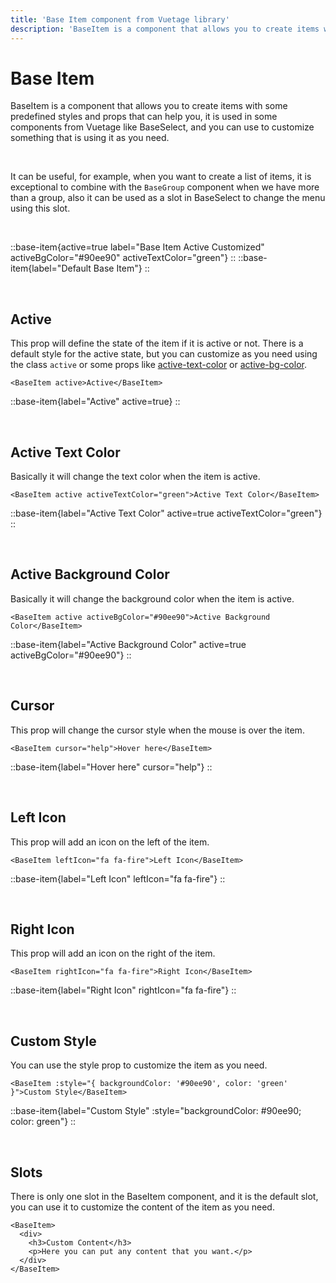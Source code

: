 ```yaml
---
title: 'Base Item component from Vuetage library'
description: 'BaseItem is a component that allows you to create items with some predefined styles and props that can help you, it is been used in some components from Vuetage, and you can use to customize something that is using it as you need.'
---
```


# Base Item

BaseItem is a component that allows you to create items with some predefined styles and props that can help you, it is used in some components from Vuetage like BaseSelect, and you can use to customize something that is using it as you need.

<br>

It can be useful, for example, when you want to create a list of items, it is exceptional to combine with the `BaseGroup` component when we have more than a group, also it can be used as a slot in BaseSelect to change the menu using this slot.

<br>

::base-item{active=true label="Base Item Active Customized" activeBgColor="#90ee90" activeTextColor="green"}
::
::base-item{label="Default Base Item"}
::

<br>

## Active

This prop will define the state of the item if it is active or not. There is a default style for the active state, but you can customize as you need using the class `active` or some props like [active-text-color](#active-text-color) or [active-bg-color](#active-background-color).

```vue
<BaseItem active>Active</BaseItem>
```

::base-item{label="Active" active=true}
::

<br>

## Active Text Color

Basically it will change the text color when the item is active.

```vue
<BaseItem active activeTextColor="green">Active Text Color</BaseItem>
```

::base-item{label="Active Text Color" active=true activeTextColor="green"}
::

<br>

## Active Background Color

Basically it will change the background color when the item is active.

```vue
<BaseItem active activeBgColor="#90ee90">Active Background Color</BaseItem>
```

::base-item{label="Active Background Color" active=true activeBgColor="#90ee90"}
::

<br>

## Cursor

This prop will change the cursor style when the mouse is over the item.

```vue
<BaseItem cursor="help">Hover here</BaseItem>
```

::base-item{label="Hover here" cursor="help"}
::

<br>

## Left Icon

This prop will add an icon on the left of the item.

```vue
<BaseItem leftIcon="fa fa-fire">Left Icon</BaseItem>
```

::base-item{label="Left Icon" leftIcon="fa fa-fire"}
::

<br>

## Right Icon

This prop will add an icon on the right of the item.

```vue
<BaseItem rightIcon="fa fa-fire">Right Icon</BaseItem>
```

::base-item{label="Right Icon" rightIcon="fa fa-fire"}
::

<br>

## Custom Style

You can use the style prop to customize the item as you need.

```vue
<BaseItem :style="{ backgroundColor: '#90ee90', color: 'green' }">Custom Style</BaseItem>
```

::base-item{label="Custom Style" :style="backgroundColor: #90ee90; color: green"}
::

<br>

## Slots

There is only one slot in the BaseItem component, and it is the default slot, you can use it to customize the content of the item as you need.

```vue
<BaseItem>
  <div>
    <h3>Custom Content</h3>
    <p>Here you can put any content that you want.</p>
  </div>
</BaseItem>
```